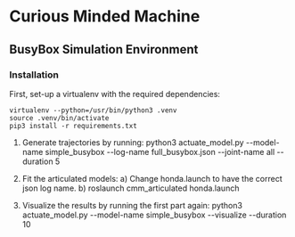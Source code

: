 # Curious Minded Machine

## BusyBox Simulation Environment

### Installation

First, set-up a virtualenv with the required dependencies:
```
virtualenv --python=/usr/bin/python3 .venv
source .venv/bin/activate
pip3 install -r requirements.txt
```

1. Generate trajectories by running:
python3 actuate_model.py --model-name simple_busybox --log-name
full_busybox.json --joint-name all --duration 5

2. Fit the articulated models:
a) Change honda.launch to have the correct json log name.
b) roslaunch cmm_articulated honda.launch

3. Visualize the results by running the first part again:
python3 actuate_model.py --model-name simple_busybox --visualize --duration 10

